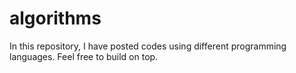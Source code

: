 # algorithms
In this repository, I have posted codes using different programming languages. Feel free to build on top.
